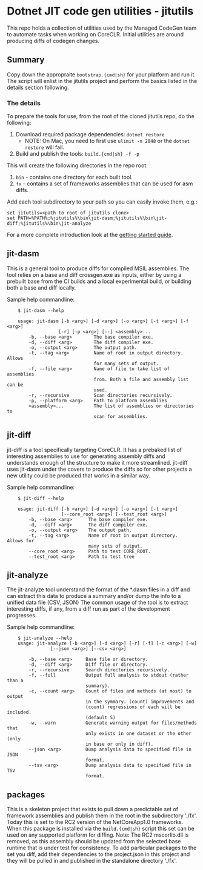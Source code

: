 # Dotnet JIT code gen utilities - jitutils

This repo holds a collection of utilities used by the Managed CodeGen team 
to automate tasks when working on CoreCLR.  Initial utilities are around 
producing diffs of codegen changes.

## Summary

Copy down the appropraite `bootstrap.{cmd|sh}` for your platform and run it.  The script 
will enlist in the jitutils project and perform the basics listed in the details section 
following.

### The details

To prepare the tools for use, from the root of the cloned jitutils repo, do the following: 
 1. Download required package dependencies: `dotnet restore`
    * NOTE: On Mac, you need to first use `ulimit -n 2048` or the `dotnet restore` will fail.
 2. Build and publish the tools: `build.{cmd|sh} -f -p`

This will create the following directories in the repo root:
 1. `bin` - contains one directory for each built tool.
 2. `fx` - contains a set of frameworks assemblies that can be used for asm diffs.

Add each tool subdirectory to your path so you can easily invoke them, e.g.:
```
set jitutils=<path to root of jitutils clone>
set PATH=%PATH%;%jitutils%\bin\jit-dasm;%jitutils%\bin\jit-diff;%jitutils%\bin\jit-analyze
```

For a more complete introduction look at the [getting started guide](doc/getstarted.md).

## jit-dasm

This is a general tool to produce diffs for compiled MSIL assemblies.  The 
tool relies on a base and diff crossgen.exe as inputs, either by using a
prebuilt base from the CI builds and a local experimental build, or 
building both a base and diff locally.

Sample help commandline:
```
    $ jit-dasm --help

    usage: jit-dasm [-b <arg>] [-d <arg>] [-o <arg>] [-t <arg>] [-f <arg>]
                   [-r] [-p <arg>] [--] <assembly>...
        -b, --base <arg>        The base compiler exe.
        -d, --diff <arg>        The diff compiler exe.
        -o, --output <arg>      The output path.
        -t, --tag <arg>         Name of root in output directory.  Allows
                                for many sets of output.
        -f, --file <arg>        Name of file to take list of assemblies
                                from. Both a file and assembly list can be
                                used.
        -r, --recursive         Scan directories recursively.
        -p, --platform <arg>    Path to platform assemblies
        <assembly>...           The list of assemblies or directories to
                                scan for assemblies.
```

## jit-diff

jit-diff is a tool specifically targeting CoreCLR.  It has a prebaked list of interesting
assemblies to use for generating assembly diffs and understands enough of the structure
to make it more streamlined.  jit-diff uses jit-dasm under the covers to produce the diffs so 
for other projects a new utility could be produced that works in a similar way.

Sample help commandline:
```
    $ jit-diff --help

    usage: jit-diff [-b <arg>] [-d <arg>] [-o <arg>] [-t <arg>]
                    [--core_root <arg>] [--test_root <arg>]
        -b, --base <arg>      The base compiler exe.
        -d, --diff <arg>      The diff compiler exe.
        -o, --output <arg>    The output path.
        -t, --tag <arg>       Name of root in output directory.  Allows for
                              many sets of output.
        --core_root <arg>     Path to test CORE_ROOT.
        --test_root <arg>     Path to test tree
```

## jit-analyze

The jit-analyze tool understand the format of the *.dasm files in a diff and can extract
this data to produce a summary and/or dump the info to a unified data file (CSV, JSON)
The common usage of the tool is to extract interesting diffs, if any, from a diff run as
part of the development progresses.

Sample help commandline:
```
    $ jit-analyze --help
    usage: jit-analyze [-b <arg>] [-d <arg>] [-r] [-f] [-c <arg>] [-w]
                [--json <arg>] [--csv <arg>]

        -b, --base <arg>     Base file or directory.
        -d, --diff <arg>     Diff file or directory.
        -r, --recursive      Search directories recursively.
        -f, --full           Output full analysis to stdout (rather than a
                             summary).
        -c, --count <arg>    Count of files and methods (at most) to output
                             in the symmary. (count) improvements and
                             (count) regressions of each will be included.
                             (default 5)
        -w, --warn           Generate warning output for files/methods that
                             only exists in one dataset or the other (only
                             in base or only in diff).
        --json <arg>         Dump analysis data to specified file in JSON
                             format.
        --tsv <arg>          Dump analysis data to specified file in TSV
                             format.
```

## packages

This is a skeleton project that exists to pull down a predictable set of framework 
assemblies and publish them in the root in the subdirectory './fx'.  Today this is 
set to the RC2 version of the NetCoreApp1.0 frameworks.  When this package is installed 
via the `build.{cmd|sh}` script this set can be used on any supported platform for 
diffing.  Note: The RC2 mscorlib.dll is removed, as this assembly should be updated from 
the selected base runtime that is under test for consistency. To add particular packages 
to the set you diff, add their dependencies to the project.json in this project and 
they will be pulled in and published in the standalone directory './fx'.
